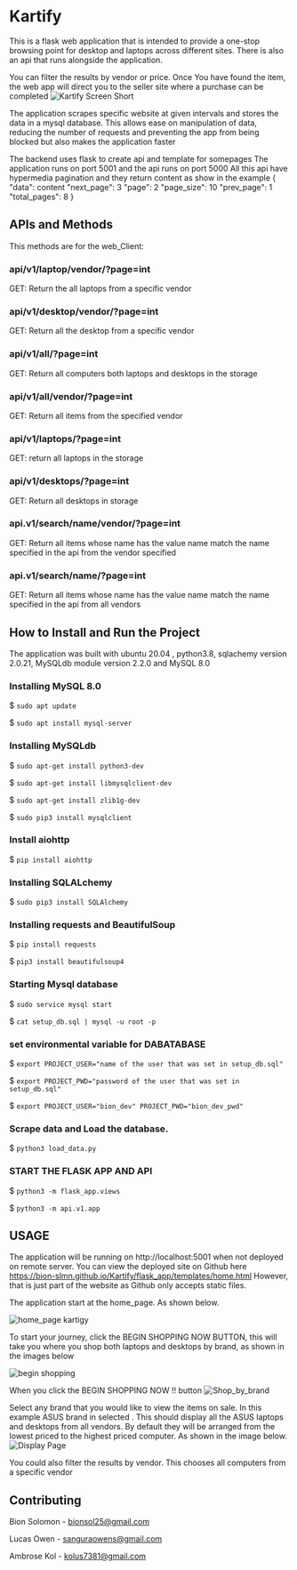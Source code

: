 # Kartify
This is a flask web application that is intended to provide a one-stop browsing point for desktop and laptops across different sites.
There is also an api that runs alongside the application.

You can filter the results by vendor or price. Once You have found the item, the web app will direct you to the seller site where a purchase can be completed
![Kartify Screen Short](https://github.com/bion-slmn/Kartify/assets/122830539/a5c3874e-f48d-45de-9b68-dc00e7b1775a)

The application scrapes specific website at given intervals and stores the data in a mysql database. 
This allows ease on manipulation of data, reducing the number of requests and preventing the app from being blocked but also makes the application faster

The backend uses flask to create api and template for somepages
 The application runs on port 5001 and the api runs on port 5000
All this api have hypermedia pagination and they return content as show in the example 
{
"data": content
"next_page": 3
"page": 2
"page_size": 10
"prev_page": 1
"total_pages": 8
}

## APIs and Methods
This methods are for the web_Client:
### api/v1/laptop/vendor/?page=int
GET: Return the all laptops from a specific vendor
### api/v1/desktop/vendor/?page=int
GET: Return all the desktop from a specific vendor
### api/v1/all/?page=int
GET: Return all computers both laptops and desktops in the storage
### api/v1/all/vendor/?page=int
GET: Return all items from the specified vendor
### api/v1/laptops/?page=int
GET: return all laptops in the storage
### api/v1/desktops/?page=int
GET: Return all desktops  in storage
### api.v1/search/name/vendor/?page=int
GET: Return all items  whose name has the value name match the name specified in the api from the vendor specified
### api.v1/search/name/?page=int
GET: Return all items whose name has the value name match the name specified in the api from all vendors

## How to Install and Run the Project
The application was built with ubuntu 20.04 , python3.8, sqlachemy version 2.0.21,
MySQLdb module version 2.2.0 and MySQL 8.0


### Installing MySQL 8.0
$ ```sudo apt update```

$ ```sudo apt install mysql-server```

### Installing MySQLdb
$ ```sudo apt-get install python3-dev```

$ ```sudo apt-get install libmysqlclient-dev```

$ ```sudo apt-get install zlib1g-dev```

$ ```sudo pip3 install mysqlclient```

### Install aiohttp
$ ```pip install aiohttp```

### Installing SQLALchemy
$ ```sudo pip3 install SQLAlchemy```

### Installing requests and BeautifulSoup
$ ```pip install requests```

$ ```pip3 install beautifulsoup4```

### Starting Mysql database
$ ```sudo service mysql start```

$ ```cat setup_db.sql | mysql -u root -p```

### set environmental variable for DABATABASE
$ ```export PROJECT_USER="name of the user that was set in setup_db.sql"```

$ ```export PROJECT_PWD="password of the user that was set in setup_db.sql"```

$ ```export PROJECT_USER="bion_dev" PROJECT_PWD="bion_dev_pwd"```

### Scrape data and Load the database.
$ ```python3 load_data.py```

### START THE FLASK APP AND API
$ ```python3 -m flask_app.views```

$ ```python3 -m api.v1.app```
## USAGE
The application will be running on http://localhost:5001 when not deployed on 
remote server. 
You can view the deployed site on Github here https://bion-slmn.github.io/Kartify/flask_app/templates/home.html
However, that is just part of the website as Github only accepts static files.

The application start at the home_page. As shown below.

![home_page kartigy](https://github.com/bion-slmn/Kartify/assets/122830539/4cb7c385-28e3-499c-b2f7-b308cff63301)

To start your journey, click the BEGIN SHOPPING NOW BUTTON, this will take you where you shop both laptops
and desktops by brand, as shown in the images below

![begin shopping](https://github.com/bion-slmn/Kartify/assets/122830539/0ff378be-9c27-4576-abac-83b081ed5f57)

When you click the BEGIN SHOPPING NOW !! button
![Shop_by_brand](https://github.com/bion-slmn/Kartify/assets/122830539/dbf43638-78ce-4280-b6f8-ed3ac81d893f)

Select any brand that you would like to view the items on sale.
In this example ASUS brand in selected . This should display all the ASUS laptops and desktops from all vendors.
By default they will be arranged from the lowest priced to the highest priced computer.
As shown in the image below.
![Display Page](https://github.com/bion-slmn/Kartify/assets/122830539/13149efa-df64-41d6-a08e-bc8e1d514a82)

You could also filter the results by vendor. This chooses all computers from a specific vendor

## Contributing
Bion Solomon - bionsol25@gmail.com

Lucas Owen - sanguraowens@gmail.com

Ambrose Kol - kolus7381@gmail.com



